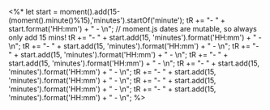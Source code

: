 <%*
let start = moment().add(15-(moment().minute()%15),'minutes').startOf('minute');
tR += "- " + start.format('HH:mm') + " - \n";
// moment.js dates are mutable, so always only add 15 mins!
tR += "- " + start.add(15, 'minutes').format('HH:mm') + " - \n";
tR += "- " + start.add(15, 'minutes').format('HH:mm') + " - \n";
tR += "- " + start.add(15, 'minutes').format('HH:mm') + " - \n";
tR += "- " + start.add(15, 'minutes').format('HH:mm') + " - \n";
tR += "- " + start.add(15, 'minutes').format('HH:mm') + " - \n";
tR += "- " + start.add(15, 'minutes').format('HH:mm') + " - \n";
tR += "- " + start.add(15, 'minutes').format('HH:mm') + " - \n";
tR += "- " + start.add(15, 'minutes').format('HH:mm') + " - \n";
%>